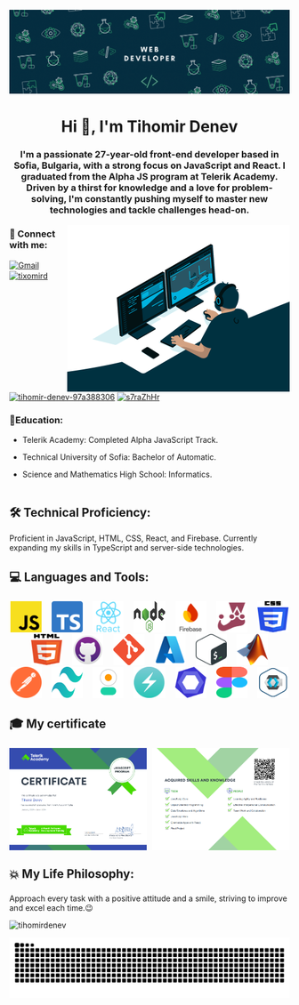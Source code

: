![MasterHead](assets/gifs/web-developer.gif)

<h1 align="center">Hi 👋, I'm Tihomir Denev</h1>

<h3 align="center">I'm a passionate 27-year-old front-end developer based in Sofia, Bulgaria, with a strong focus on JavaScript and React. I graduated from the Alpha JS program at Telerik Academy. Driven by a thirst for knowledge and a love for problem-solving, I'm constantly pushing myself to master new technologies and tackle challenges head-on.</h3>
<img align="right" alt="Coding" width="400" src="assets/gifs/web-developer2.gif"/>

<h3 align="left" >🤝 Connect with me:</h3>
<p align="left">
<a href="mailto:tihomir.denev22@gmail.com" target="_blank"><img align="center" src="https://raw.githubusercontent.com/get-icon/geticon/fc0f660daee147afb4a56c64e12bde6486b73e39/icons/google-gmail.svg" alt="Gmail" height="30" width="40" /></a>
<a href="https://instagram.com/tixomird" target="blank"><img align="center" src="https://raw.githubusercontent.com/rahuldkjain/github-profile-readme-generator/master/src/images/icons/Social/instagram.svg" alt="tixomird" height="30" width="40" /></a>
<a href="https://linkedin.com/in/tihomir-denev-97a388306" target="blank"><img align="center" src="https://raw.githubusercontent.com/rahuldkjain/github-profile-readme-generator/master/src/images/icons/Social/linked-in-alt.svg" alt="tihomir-denev-97a388306" height="30" width="40" /></a>
<a href="https://discord.gg/s7raZhHr" target="blank"><img align="center" src="https://raw.githubusercontent.com/rahuldkjain/github-profile-readme-generator/master/src/images/icons/Social/discord.svg" alt="s7raZhHr" height="45" width="55" /></a>
</p>

<h3 align="left">🌱Education:</h3>

- Telerik Academy: Completed Alpha JavaScript Track.

- Technical University of Sofia: Bachelor of Automatic.

- Science and Mathematics High School: Informatics.
<br><br>
<h2 align="left">🛠️ Technical Proficiency:</h2>
Proficient in JavaScript, HTML, CSS, React, and Firebase. Currently expanding my skills in TypeScript and server-side technologies.

<h2 align="left">💻 Languages and Tools:</h2>

###

<div align="center">

<a href="https://developer.mozilla.org/en-US/docs/Web/JavaScript" target="_blank" rel="noreferrer"> <img src="assets/logos/javascript.svg" title="JavaScript" alt="JavaScript" width="56" height="56"/></a>
<img width="10" />
<a href="https://www.typescriptlang.org/" target="_blank" rel="noreferrer"> <img src="assets/logos/typescript-icon.svg" title="TypeScript" alt="TypeScript" width="56" height="56"/></a>
<img width="10" />
<a href="https://reactjs.org/" target="_blank" rel="noreferrer"> <img src="assets/logos/react.svg" title="React" alt="React" width="56" height="56"/></a>
<img width="10" />
<a href="https://nodejs.org/en" target="_blank" rel="noreferrer"> <img src="assets/logos/nodejs.svg" title="NodeJS" alt="NodeJS" width="56" height="56"/></a>
<img width="10" />
<a href="https://firebase.google.com/" target="_blank" rel="noreferrer"> <img src="assets/logos/firebase.png" title="Firebase" alt="Firebase" width="56" height="56"/></a>
<img width="10" />
<a href="https://jestjs.io/" target="_blank" rel="noreferrer"> <img src="assets/logos/jest.svg" title="Jest" alt="Jest" width="56" height="56"/></a>
<img width="10" />
<a href="https://www.w3schools.com/css/" target="_blank" rel="noreferrer"> <img src="assets/logos/css-3.svg" title="CSS3" alt="CSS3" width="56" height="56"/></a>
<img width="10" />
<a href="https://www.w3.org/html/" target="_blank" rel="noreferrer"> <img src="assets/logos/html-5.svg" title="HTML5" alt="HTML5" width="56" height="56"/></a>
<img width="10" />
<a href="https://github.com/" target="_blank" rel="noreferrer"> <img src="assets/logos/GitHub.png" title="GitHub" alt="GitHub" width="56" height="56"/></a>
<img width="10" />
<a href="https://git-scm.com/" target="_blank" rel="noreferrer"> <img src="assets/logos/git.png" title="Git" alt="Git" width="56" height="56"/></a>
<img width="10" />
<a href="https://azure.microsoft.com/en-us" target="_blank" rel="noreferrer"> <img src="assets/logos/Azure.png" title="Azure" alt="Azure" width="56" height="56"/></a>
<img width="10" />
<a href="https://www.gnu.org/software/bash/" target="_blank" rel="noreferrer"> <img src="assets/logos/bash-icon.svg" title="Bash" alt="Bash" width="56" height="56"/></a>
<img width="10" />
<a href="https://www.mathworks.com/" target="_blank" rel="noreferrer"> <img src="assets/logos/matlab.png" title="Matlab" alt="Matlab" width="56" height="56"/></a>
<img width="10" />
<a href="https://postman.com" target="_blank" rel="noreferrer"> <img src="assets/logos/postman-icon.svg" title="PostMan" alt="PostMan" width="56" height="56"/></a>
<img width="10" />
<a href="https://tailwindcss.com/" target="_blank" rel="noreferrer"> <img src="assets/logos/tailwindcss-icon.svg" title="Tailwind CSS" alt="Tailwind CSS" width="56" height="56"/></a>
<img width="10" />
<a href="https://daisyui.com/" target="_blank" rel="noreferrer"> <img src="assets/logos/daisyUi.png" title="DaisyUI" alt="DaisyUI" width="56" height="56"/></a>
<img width="10" />
<a href="https://v2.chakra-ui.com/" target="_blank" rel="noreferrer"> <img src="assets/logos/chakra-ui.png" title="ChakraUI" alt="ChakraUI" width="56" height="56"/></a>
<img width="10" />
<a href="https://eslint.org/" target="_blank" rel="noreferrer"> <img src="assets/logos/eslint.png" title="ES Lint" alt="ES Lint" width="56" height="56"/></a>
<img width="10" />
<a href="https://www.figma.com/" target="_blank" rel="noreferrer"> <img src="assets/logos/figma.svg" title="Figma" alt="Figma" width="56" height="56"/></a>
<img width="10" />
<a href="https://www.keycloak.org/" target="_blank" rel="noreferrer"> <img src="assets/logos/keycloack.png" title="KeyCloak" alt="KeyCloak" width="56" height="56"/></a>

</div>

<h2 align="left">🎓 My certificate</h2>

###

<div align="center" style="display:flex; justify-content: space-between;" >

<img align="center" width="49%" src="assets/certificate/certificate-front.png"  />

<img align="center" width="49%" src="assets/certificate/certificate-back.png"  />

</div>

<h2>💥 My Life Philosophy:</h2>
 
###

<p>Approach every task with a positive attitude and a smile, striving to improve and excel each time.😉</p> <p align="left"> <img src="https://komarev.com/ghpvc/?username=tihomirdenev&label=Profile%20views&color=0e75b6&style=flat" alt="tihomirdenev" /> </p>

<div align="center">

  <img src="https://raw.githubusercontent.com/Radoslav-Marinovv/Radoslav-Marinovv/output/github-contribution-grid-snake-dark.svg" alt="Snake animation" />

</div>
